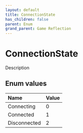 ```yaml
---
layout: default
title: ConnectionState
has_children: false
parent: Enum
grand_parent: Game Reflection
---
```

# ConnectionState
Description 

## Enum values

| Name | Value |
|:----------|:--------------|
| Connecting | 0 |
| Connected | 1 |
| Disconnected | 2 |

